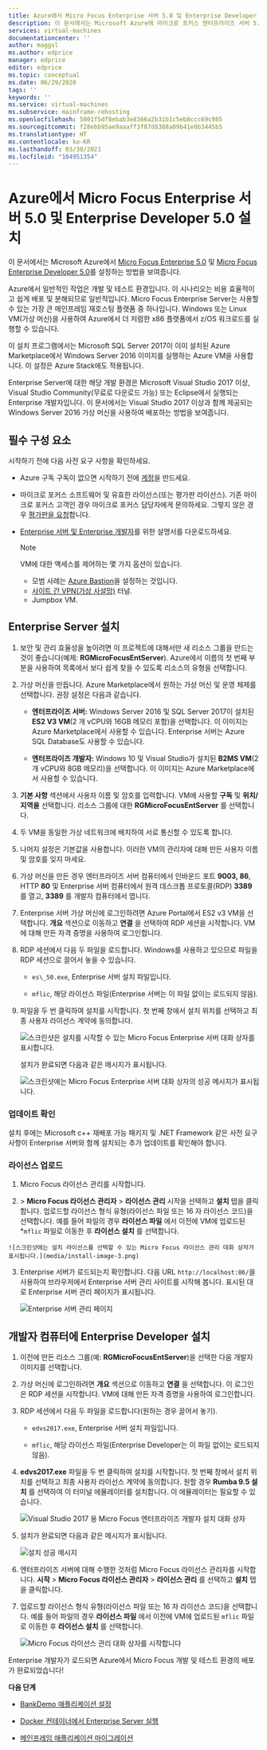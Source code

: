 ```yaml
---
title: Azure에서 Micro Focus Enterprise 서버 5.0 및 Enterprise Developer 5.0 설치 | Microsoft Docs
description: 이 문서에서는 Microsoft Azure에 마이크로 포커스 엔터프라이즈 서버 5.0 및 Enterprise Developer 5.0를 설치하는 방법에 대해 알아봅니다.
services: virtual-machines
documentationcenter: ''
author: maggsl
ms.author: edprice
manager: edprice
editor: edprice
ms.topic: conceptual
ms.date: 06/29/2020
tags: ''
keywords: ''
ms.service: virtual-machines
ms.subservice: mainframe-rehosting
ms.openlocfilehash: 5001f5df8ebab3e8366a2b31b1c5eb8ccc69c985
ms.sourcegitcommit: f28ebb95ae9aaaff3f87d8388a09b41e0b3445b5
ms.translationtype: HT
ms.contentlocale: ko-KR
ms.lasthandoff: 03/30/2021
ms.locfileid: "104951354"
---
```

# <a name="install-micro-focus-enterprise-server-50-and-enterprise-developer-50-on-azure"></a>Azure에서 Micro Focus Enterprise 서버 5.0 및 Enterprise Developer 5.0 설치

이 문서에서는 Microsoft Azure에서 [Micro Focus Enterprise 5.0](https://www.microfocus.com/documentation/enterprise-developer/ed50pu5/ES-WIN/GUID-F7D8FD6E-BDE0-4169-8D8C-96DDFFF6B495.html) 및 [Micro Focus Enterprise Developer 5.0](https://www.microfocus.com/documentation/enterprise-developer/ed50/)를 설정하는 방법을 보여줍니다.

Azure에서 일반적인 작업은 개발 및 테스트 환경입니다. 이 시나리오는 비용 효율적이고 쉽게 배포 및 분해되므로 일반적입니다. Micro Focus Enterprise Server는 사용할 수 있는 가장 큰 메인프레임 재호스팅 플랫폼 중 하나입니다. Windows 또는 Linux VM(가상 머신)을 사용하여 Azure에서 더 저렴한 x86 플랫폼에서 z/OS 워크로드를 실행할 수 있습니다.

이 설치 프로그램에서는 Microsoft SQL Server 2017이 이미 설치된 Azure Marketplace에서 Windows Server 2016 이미지를 실행하는 Azure VM을 사용합니다. 이 설정은 Azure Stack에도 적용됩니다.

Enterprise Server에 대한 해당 개발 환경은 Microsoft Visual Studio 2017 이상, Visual Studio Community(무료로 다운로드 가능) 또는 Eclipse에서 실행되는 Enterprise 개발자입니다. 이 문서에서는 Visual Studio 2017 이상과 함께 제공되는 Windows Server 2016 가상 머신을 사용하여 배포하는 방법을 보여줍니다.

## <a name="prerequisites"></a>필수 구성 요소

시작하기 전에 다음 사전 요구 사항을 확인하세요.

-   Azure 구독 구독이 없으면 시작하기 전에 [계정](https://azure.microsoft.com/free/?WT.mc_id=A261C142F)을 만드세요.

-   마이크로 포커스 소프트웨어 및 유효한 라이선스(또는 평가판 라이선스). 기존 마이크로 포커스 고객인 경우 마이크로 포커스 담당자에게 문의하세요. 그렇지 않은 경우 [평가판을 요청](https://www.microfocus.com/products/enterprise-suite/enterprise-server/trial/)합니다.

-   [Enterprise 서버 및 Enterprise 개발자](https://www.microfocus.com/documentation/enterprise-developer/ed50/)를 위한 설명서를 다운로드하세요.

    > [!Note]
    > VM에 대한 액세스를 제어하는 몇 가지 옵션이 있습니다.
    > -   모범 사례는 [Azure Bastion](https://azure.microsoft.com/services/azure-bastion/)을 설정하는 것입니다.
    > -   [사이트 간 VPN(가상 사설망)](../../../../vpn-gateway/vpn-gateway-create-site-to-site-rm-powershell.md) 터널.
    > -   Jumpbox VM.

## <a name="install-enterprise-server"></a>Enterprise Server 설치

1.  보안 및 관리 효율성을 높이려면 이 프로젝트에 대해서만 새 리소스 그룹을 만드는 것이 좋습니다(예제: **RGMicroFocusEntServer**). Azure에서 이름의 첫 번째 부분을 사용하여 목록에서 보다 쉽게 찾을 수 있도록 리소스의 유형을 선택합니다.

2.  가상 머신을 만듭니다. Azure Marketplace에서 원하는 가상 머신 및 운영 체제를 선택합니다. 권장 설정은 다음과 같습니다.

    -   **엔터프라이즈 서버:** Windows Server 2016 및 SQL Server 2017이 설치된 **ES2 V3 VM**(2 개 vCPU와 16GB 메모리 포함)을 선택합니다. 이 이미지는 Azure Marketplace에서 사용할 수 있습니다. Enterprise 서버는 Azure SQL Database도 사용할 수 있습니다.

    -   **엔터프라이즈 개발자:** Windows 10 및 Visual Studio가 설치된 **B2MS VM**(2 개 vCPU와 8GB 메모리)을 선택합니다. 이 이미지는 Azure Marketplace에서 사용할 수 있습니다.

3.  **기본 사항** 섹션에서 사용자 이름 및 암호를 입력합니다. VM에 사용할 **구독** 및 **위치/지역을** 선택합니다. 리소스 그룹에 대한 **RGMicroFocusEntServer** 를 선택합니다.

4.  두 VM을 동일한 가상 네트워크에 배치하여 서로 통신할 수 있도록 합니다.

5.  나머지 설정은 기본값을 사용합니다. 이러한 VM의 관리자에 대해 만든 사용자 이름 및 암호를 잊지 마세요.

6.  가상 머신을 만든 경우 엔터프라이즈 서버 컴퓨터에서 인바운드 포트 **9003, 86**, HTTP **80** 및 Enterprise 서버 컴퓨터에서 원격 데스크톱 프로토콜(RDP) **3389** 를 열고, **3389** 를 개발자 컴퓨터에서 엽니다.

7.  Enterprise 서버 가상 머신에 로그인하려면 Azure Portal에서 ES2 v3 VM을 선택합니다. **개요** 섹션으로 이동하고 **연결** 을 선택하여 RDP 세션을 시작합니다. VM에 대해 만든 자격 증명을 사용하여 로그인합니다.

8.  RDP 세션에서 다음 두 파일을 로드합니다. Windows를 사용하고 있으므로 파일을 RDP 세션으로 끌어서 놓을 수 있습니다.

    -   `es\_50.exe`, Enterprise 서버 설치 파일입니다.

    -   `mflic`, 해당 라이선스 파일(Enterprise 서버는 이 파일 없이는 로드되지 않음).

9.  파일을 두 번 클릭하여 설치를 시작합니다. 첫 번째 창에서 설치 위치를 선택하고 최종 사용자 라이선스 계약에 동의합니다.

    ![스크린샷은 설치를 시작할 수 있는 Micro Focus Enterprise 서버 대화 상자를 표시합니다.](media/install-image-1.png)

    설치가 완료되면 다음과 같은 메시지가 표시됩니다.

    ![스크린샷에는 Micro Focus Enterprise 서버 대화 상자의 성공 메시지가 표시됩니다.](media/install-image-2.png)

 ### <a name="check-for-updates"></a>업데이트 확인

설치 후에는 Microsoft c++ 재배포 가능 패키지 및 .NET Framework 같은 사전 요구 사항이 Enterprise 서버와 함께 설치되는 추가 업데이트를 확인해야 합니다.

### <a name="upload-the-license"></a>라이선스 업로드

1.  Micro Focus 라이선스 관리를 시작합니다.

2.   \> **Micro Focus 라이선스 관리자** \> **라이선스 관리** 시작을 선택하고 **설치** 탭을 클릭합니다. 업로드할 라이선스 형식 유형(라이선스 파일 또는 16 자 라이선스 코드)을 선택합니다. 예를 들어 파일의 경우 **라이선스 파일** 에서 이전에 VM에 업로드된 *`mflic` 파일로 이동한 후 **라이선스 설치** 를 선택합니다.

    ![스크린샷에는 설치 라이선스를 선택할 수 있는 Micro Focus 라이선스 관리 대화 상자가 표시됩니다.](media/install-image-3.png)

3.  Enterprise 서버가 로드되는지 확인합니다. 다음 URL `http://localhost:86/`을 사용하여 브라우저에서 Enterprise 서버 관리 사이트를 시작해 봅니다. 표시된 대로 Enterprise 서버 관리 페이지가 표시됩니다.

    ![Enterprise 서버 관리 페이지](media/install-image-4.png)

## <a name="install-enterprise-developer-on-the-developer-machine"></a>개발자 컴퓨터에 Enterprise Developer 설치

1.  이전에 만든 리소스 그룹(예: **RGMicroFocusEntServer**)을 선택한 다음 개발자 이미지를 선택합니다.

2.  가상 머신에 로그인하려면 **개요** 섹션으로 이동하고 **연결** 을 선택합니다. 이 로그인은 RDP 세션을 시작합니다. VM에 대해 만든 자격 증명을 사용하여 로그인합니다.

3.  RDP 세션에서 다음 두 파일을 로드합니다(원하는 경우 끌어서 놓기).

    -   `edvs2017.exe`, Enterprise 서버 설치 파일입니다.

    -   `mflic`, 해당 라이선스 파일(Enterprise Developer는 이 파일 없이는 로드되지 않음).

4.  **edvs2017.exe** 파일을 두 번 클릭하여 설치를 시작합니다. 첫 번째 창에서 설치 위치를 선택하고 최종 사용자 라이선스 계약에 동의합니다. 원할 경우 **Rumba 9.5 설치** 를 선택하여 이 터미널 에뮬레이터를 설치합니다. 이 에뮬레이터는 필요할 수 있습니다.

    ![Visual Studio 2017 용 Micro Focus 엔터프라이즈 개발자 설치 대화 상자](media/install-image-5.png)

5.  설치가 완료되면 다음과 같은 메시지가 표시됩니다.

    ![설치 성공 메시지](media/install-image-6.png)

6.  엔터프라이즈 서버에 대해 수행한 것처럼 Micro Focus 라이선스 관리자를 시작합니다. **시작** \> **Micro Focus 라이선스 관리자** \> **라이선스 관리** 를 선택하고 **설치** 탭을 클릭합니다.

7.  업로드할 라이선스 형식 유형(라이선스 파일 또는 16 자 라이선스 코드)을 선택합니다. 예를 들어 파일의 경우 **라이선스 파일** 에서 이전에 VM에 업로드된 `mflic` 파일로 이동한 후 **라이선스 설치** 를 선택합니다.

    ![Micro Focus 라이선스 관리 대화 상자를 시작합니다](media/install-image-7.png)

Enterprise 개발자가 로드되면 Azure에서 Micro Focus 개발 및 테스트 환경의 배포가 완료되었습니다!

**다음 단계**

-   [BankDemo 애플리케이션 설정](./demo.md)

-   [Docker 컨테이너에서 Enterprise Server 실행](./run-enterprise-server-container.md)

-   [메인프레임 애플리케이션 마이그레이션](/azure/architecture/cloud-adoption/infrastructure/mainframe-migration/application-strategies)